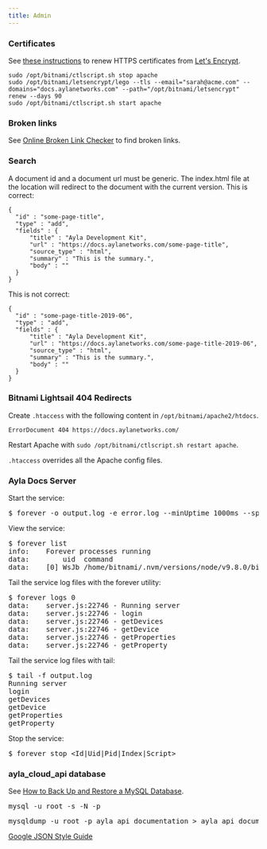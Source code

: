 ```yaml
---
title: Admin
---
```


### Certificates

See [these instructions](https://docs.bitnami.com/aws/how-to/generate-install-lets-encrypt-ssl/#step-5-renew-the-let-s-encrypt-certificate) to renew HTTPS certificates from [Let's Encrypt](https://letsencrypt.org/).

```
sudo /opt/bitnami/ctlscript.sh stop apache
sudo /opt/bitnami/letsencrypt/lego --tls --email="sarah@acme.com" --domains="docs.aylanetworks.com" --path="/opt/bitnami/letsencrypt" renew --days 90
sudo /opt/bitnami/ctlscript.sh start apache
```

### Broken links

See [Online Broken Link Checker](https://www.brokenlinkcheck.com/) to find broken links.

### Search

A document id and a document url must be generic. The index.html file at the location will redirect to the document with the current version. This is correct:

```
{
  "id" : "some-page-title",
  "type" : "add",
  "fields" : {
      "title" : "Ayla Development Kit",
      "url" : "https://docs.aylanetworks.com/some-page-title",
      "source_type" : "html",
      "summary" : "This is the summary.",
      "body" : ""
  }
}
```

This is not correct:

```
{
  "id" : "some-page-title-2019-06",
  "type" : "add",
  "fields" : {
      "title" : "Ayla Development Kit",
      "url" : "https://docs.aylanetworks.com/some-page-title-2019-06",
      "source_type" : "html",
      "summary" : "This is the summary.",
      "body" : ""
  }
}
```

### Bitnami Lightsail 404 Redirects

Create ```.htaccess``` with the following content in ```/opt/bitnami/apache2/htdocs```. 

```
ErrorDocument 404 https://docs.aylanetworks.com/
```

Restart Apache with ```sudo /opt/bitnami/ctlscript.sh restart apache```.

```.htaccess``` overrides all the Apache config files.

### Ayla Docs Server

Start the service:

<pre>
$ forever -o output.log -e error.log --minUptime 1000ms --spinSleepTime 1000ms start server.js
</pre>

View the service:

<pre>
$ forever list
info:    Forever processes running
data:        uid  command                                          script    forever pid   id logfile                         uptime     
data:    [0] WsJb /home/bitnami/.nvm/versions/node/v9.8.0/bin/node server.js 22736   22746    /home/bitnami/.forever/WsJb.log 0:0:0:8.52
</pre>

Tail the service log files with the forever utility:

<pre>
$ forever logs 0
data:    server.js:22746 - Running server
data:    server.js:22746 - login
data:    server.js:22746 - getDevices
data:    server.js:22746 - getDevice
data:    server.js:22746 - getProperties
data:    server.js:22746 - getProperty
</pre>

Tail the service log files with tail:

<pre>
$ tail -f output.log
Running server
login
getDevices
getDevice
getProperties
getProperty
</pre>

Stop the service:

<pre>
$ forever stop &lt;Id|Uid|Pid|Index|Script&gt;
</pre>

### ayla_cloud_api database

See [How to Back Up and Restore a MySQL Database](https://webcheatsheet.com/SQL/mysql_backup_restore.php).

<pre>
mysql -u root -s -N -p
</pre>

<pre>
mysqldump -u root -p ayla_api_documentation > ayla_api_documentation-`date '+%FT%T'`.sql
</pre>

[Google JSON Style Guide](https://google.github.io/styleguide/jsoncstyleguide.xml)